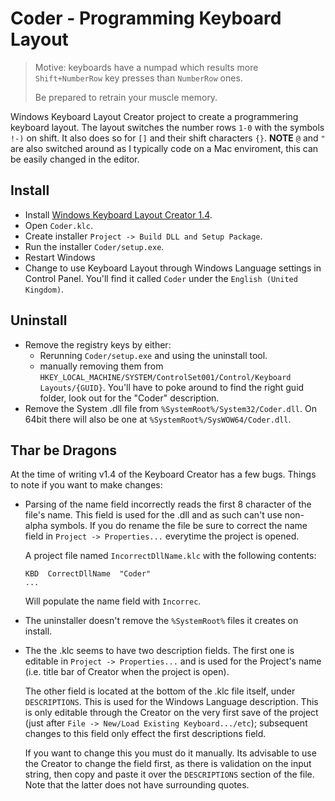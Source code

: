# Coder - Programming Keyboard Layout

> Motive: keyboards have a numpad which results more `Shift+NumberRow` key presses than `NumberRow` ones.
>
> Be prepared to retrain your muscle memory.

Windows Keyboard Layout Creator project to create a programmering keyboard layout. The layout switches the number rows `1-0` with the symbols `!-)` on shift. It also does so for `[]` and their shift characters `{}`. **NOTE** `@` and `"` are also switched around as I typically code on a Mac enviroment, this can be easily changed in the editor.

## Install

 - Install [Windows Keyboard Layout Creator 1.4](https://www.microsoft.com/en-gb/download/details.aspx?id=22339).
 - Open `Coder.klc`.
 - Create installer `Project -> Build DLL and Setup Package`.
 - Run the installer `Coder/setup.exe`.
 - Restart Windows
 - Change to use Keyboard Layout through Windows Language settings in Control Panel. You'll find it called `Coder` under the `English (United Kingdom)`.

## Uninstall

 - Remove the registry keys by either:
   - Rerunning `Coder/setup.exe` and using the uninstall tool.
   - manually removing them from `HKEY_LOCAL_MACHINE/SYSTEM/ControlSet001/Control/Keyboard Layouts/{GUID}`. You'll have to poke around to find the right guid folder, look out for the "Coder" description.
 - Remove the System .dll file from `%SystemRoot%/System32/Coder.dll`. On 64bit there will also be one at `%SystemRoot%/SysWOW64/Coder.dll`.

## Thar be Dragons

At the time of writing v1.4 of the Keyboard Creator has a few bugs. Things to note if you want to make changes:

 - Parsing of the name field incorrectly reads the first 8 character of the file's name. This field is used for the .dll and as such can't use non-alpha symbols. If you do rename the file be sure to correct the name field in `Project -> Properties...` everytime the project is opened.

   A project file named `IncorrectDllName.klc` with the following contents:

   ```
   KBD	CorrectDllName	"Coder"
   ...
   ```

   Will populate the name field with `Incorrec`.

 - The uninstaller doesn't remove the `%SystemRoot%` files it creates on install.
 - The the .klc seems to have two description fields. The first one is editable in `Project -> Properties...` and is used for the Project's name (i.e. title bar of Creator when the project is open).

   The other field is located at the bottom of the .klc file itself, under `DESCRIPTIONS`. This is used for the Windows Language description. This is only editable through the Creator on the very first save of the project (just after `File -> New/Load Existing Keyboard.../etc`); subsequent changes to this field only effect the first descriptions field.

   If you want to change this you must do it manually. Its advisable to use the Creator to change the field first, as there is validation on the input string, then copy and paste it over the `DESCRIPTIONS` section of the file. Note that the latter does not have surrounding quotes.
